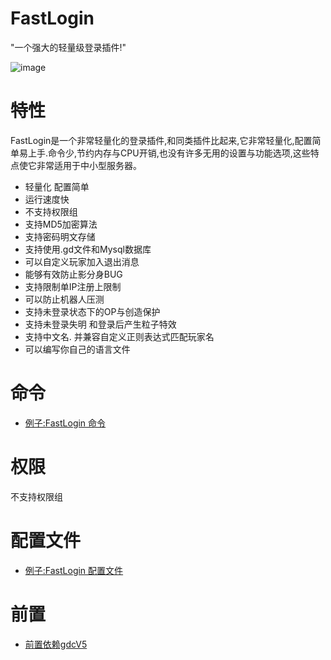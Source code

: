 FastLogin
======
"一个强大的轻量级登录插件!"

![image](https://github.com/ishiyamasayuri/FastLogin/blob/master/FastLogin_LogoRE.png)


特性
======
FastLogin是一个非常轻量化的登录插件,和同类插件比起来,它非常轻量化,配置简单易上手.命令少,节约内存与CPU开销,也没有许多无用的设置与功能选项,这些特点使它非常适用于中小型服务器。<br>

* 轻量化 配置简单<br>
* 运行速度快<br>
* 不支持权限组<br>
* 支持MD5加密算法<br>
* 支持密码明文存储<br>
* 支持使用.gd文件和Mysql数据库<br>
* 可以自定义玩家加入退出消息<br>
* 能够有效防止影分身BUG<br>
* 支持限制单IP注册上限制<br>
* 可以防止机器人压测<br>
* 支持未登录状态下的OP与创造保护<br>
* 支持未登录失明 和登录后产生粒子特效<br>
* 支持中文名. 并兼容自定义正则表达式匹配玩家名<br>
* 可以编写你自己的语言文件<br>

命令
====
* [例子:FastLogin 命令](https://github.com/ishiyamasayuri/FastLogin/blob/master/docs/Commands.md)

权限
====
不支持权限组

配置文件
====
* [例子:FastLogin 配置文件](https://github.com/ishiyamasayuri/FastLogin/blob/master/docs/config.md)

前置
====
* [前置依赖gdcV5](https://github.com/ishiyamasayuri/FastLogin/tree/master/Depend)

